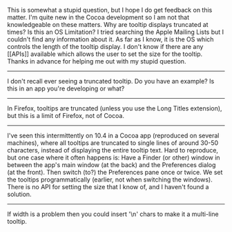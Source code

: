 
This is somewhat a stupid question, but I hope I do get feedback on this matter. I'm quite new in the Cocoa development so I am not that knowledgeable on these matters. 
Why are tooltip displays truncated at times? Is this an OS Limitation? I tried searching the Apple Mailing Lists but I couldn't find any information about it.
As far as I know, it is the OS which controls the length of the tooltip display. I don't know if there are any [[APIs]] available which allows the user to set the size for the tooltip.
Thanks in advance for helping me out with my stupid question.

----

I don't recall ever seeing a truncated tooltip. Do you have an example? Is this in an app you're developing or what?

----

In Firefox, tooltips are truncated (unless you use the Long Titles extension), but this is a limit of Firefox, not of Cocoa.

----

I've seen this intermittently on 10.4 in a Cocoa app (reproduced on several machines), where all tooltips are truncated to single lines of around 30-50 characters, instead of displaying the entire tooltip text. Hard to reproduce, but one case where it often happens is: Have a Finder (or other) window in between the app's main window (at the back) and the Preferences dialog (at the front). Then switch (to?) the Preferences pane once or twice. We set the tooltips programmatically (earlier, not when switching the windows). There is no API for setting the size that I know of, and I haven't found a solution.

----
If width is a problem then you could insert '\n' chars to make it a multi-line tooltip.